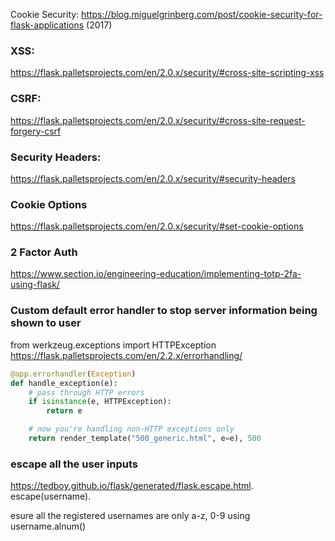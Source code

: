 Cookie Security:
https://blog.miguelgrinberg.com/post/cookie-security-for-flask-applications (2017)  


### XSS:  
https://flask.palletsprojects.com/en/2.0.x/security/#cross-site-scripting-xss  


### CSRF:  
https://flask.palletsprojects.com/en/2.0.x/security/#cross-site-request-forgery-csrf  


### Security Headers:  
https://flask.palletsprojects.com/en/2.0.x/security/#security-headers  

### Cookie Options
https://flask.palletsprojects.com/en/2.0.x/security/#set-cookie-options

### 2 Factor Auth
https://www.section.io/engineering-education/implementing-totp-2fa-using-flask/  


### Custom default error handler to stop server information being shown to user
from werkzeug.exceptions import HTTPException
https://flask.palletsprojects.com/en/2.2.x/errorhandling/

```python
@app.errorhandler(Exception)
def handle_exception(e):
    # pass through HTTP errors
    if isinstance(e, HTTPException):
        return e

    # now you're handling non-HTTP exceptions only
    return render_template("500_generic.html", e=e), 500
```

### escape all the user inputs
https://tedboy.github.io/flask/generated/flask.escape.html.    
escape(username).  

esure all the registered usernames are only a-z, 0-9 using username.alnum()

